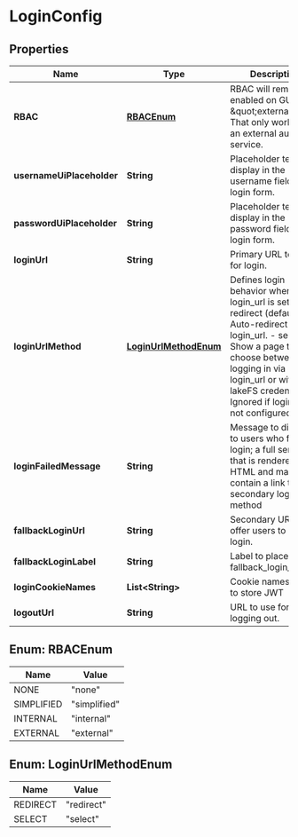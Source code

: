 

# LoginConfig


## Properties

| Name | Type | Description | Notes |
|------------ | ------------- | ------------- | -------------|
|**RBAC** | [**RBACEnum**](#RBACEnum) | RBAC will remain enabled on GUI if \&quot;external\&quot;.  That only works with an external auth service.  |  [optional] |
|**usernameUiPlaceholder** | **String** | Placeholder text to display in the username field of the login form.  |  [optional] |
|**passwordUiPlaceholder** | **String** | Placeholder text to display in the password field of the login form.  |  [optional] |
|**loginUrl** | **String** | Primary URL to use for login. |  |
|**loginUrlMethod** | [**LoginUrlMethodEnum**](#LoginUrlMethodEnum) | Defines login behavior when login_url is set. - redirect (default): Auto-redirect to login_url. - select: Show a page to choose between logging in via login_url or with lakeFS credentials. Ignored if login_url is not configured.  |  [optional] |
|**loginFailedMessage** | **String** | Message to display to users who fail to login; a full sentence that is rendered in HTML and may contain a link to a secondary login method  |  [optional] |
|**fallbackLoginUrl** | **String** | Secondary URL to offer users to use for login. |  [optional] |
|**fallbackLoginLabel** | **String** | Label to place on fallback_login_url. |  [optional] |
|**loginCookieNames** | **List&lt;String&gt;** | Cookie names used to store JWT |  |
|**logoutUrl** | **String** | URL to use for logging out. |  |



## Enum: RBACEnum

| Name | Value |
|---- | -----|
| NONE | &quot;none&quot; |
| SIMPLIFIED | &quot;simplified&quot; |
| INTERNAL | &quot;internal&quot; |
| EXTERNAL | &quot;external&quot; |



## Enum: LoginUrlMethodEnum

| Name | Value |
|---- | -----|
| REDIRECT | &quot;redirect&quot; |
| SELECT | &quot;select&quot; |



